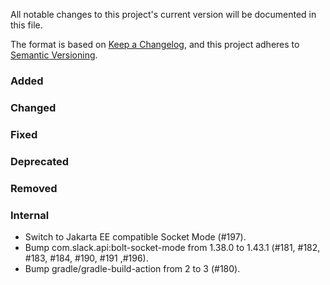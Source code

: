 All notable changes to this project's current version will be documented in this file.

The format is based on [Keep a Changelog](https://keepachangelog.com/en/1.0.0/), and this project adheres
to [Semantic Versioning](https://semver.org/spec/v2.0.0.html).

### Added

### Changed

### Fixed

### Deprecated

### Removed

### Internal

- Switch to Jakarta EE compatible Socket Mode (#197).
- Bump com.slack.api:bolt-socket-mode from 1.38.0 to 1.43.1 (#181, #182, #183, #184, #190, #191 ,#196).
- Bump gradle/gradle-build-action from 2 to 3 (#180).
